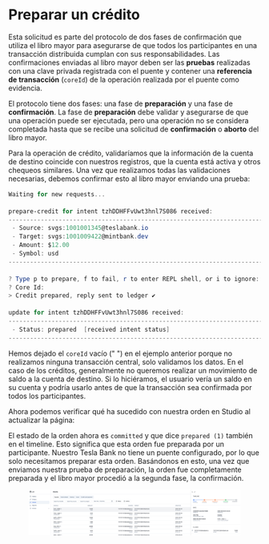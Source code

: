 # Preparar un crédito

Esta solicitud es parte del protocolo de dos fases de confirmación que utiliza el libro mayor para asegurarse de que todos los participantes en una transacción distribuida cumplan con sus responsabilidades. Las confirmaciones enviadas al libro mayor deben ser las **pruebas** realizadas con una clave privada registrada con el puente y contener una **referencia de transacción** (`coreId`) de la operación realizada por el puente como evidencia.

El protocolo tiene dos fases: una fase de **preparación** y una fase de **confirmación**. La fase de **preparación** debe validar y asegurarse de que una operación puede ser ejecutada, pero una operación no se considera completada hasta que se recibe una solicitud de **confirmación** o **aborto** del libro mayor.

Para la operación de crédito, validaríamos que la información de la cuenta de destino coincide con nuestros registros, que la cuenta está activa y otros chequeos similares. Una vez que realizamos todas las validaciones necesarias, debemos confirmar esto al libro mayor enviando una prueba:

```powershell
Waiting for new requests...

prepare-credit for intent tzhDDHFFvUwt3hnl7S086 received:
---------------------------------------------------------------------------
 - Source: svgs:1001001345@teslabank.io
 - Target: svgs:1001009422@mintbank.dev
 - Amount: $12.00
 - Symbol: usd
---------------------------------------------------------------------------

? Type p to prepare, f to fail, r to enter REPL shell, or i to ignore: Prepare
? Core Id: 
> Credit prepared, reply sent to ledger ✔

update for intent tzhDDHFFvUwt3hnl7S086 received:
---------------------------------------------------------------------------
 - Status: prepared  [received intent status]
---------------------------------------------------------------------------
```

Hemos dejado el `coreId` vacío (" ") en el ejemplo anterior porque no realizamos ninguna transacción central, solo validamos los datos. En el caso de los créditos, generalmente no queremos realizar un movimiento de saldo a la cuenta de destino. Si lo hiciéramos, el usuario vería un saldo en su cuenta y podría usarlo antes de que la transacción sea confirmada por todos los participantes.

Ahora podemos verificar qué ha sucedido con nuestra orden en Studio al actualizar la página:

El estado de la orden ahora es `committed` y que dice `prepared (1)` también en el timeline. Esto significa que esta orden fue preparada por un participante. Nuestro Tesla Bank no tiene un puente configurado, por lo que solo necesitamos preparar esta orden. Basándonos en esto, una vez que enviamos nuestra prueba de preparación, la orden fue completamente preparada y el libro mayor procedió a la segunda fase, la confirmación.

<figure><img src="../../.gitbook/assets/image (28).png" alt=""><figcaption></figcaption></figure>

